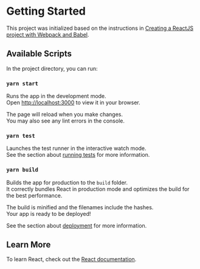 # Getting Started

This project was initialized based on the instructions in [Creating a ReactJS project with Webpack and Babel](https://fullstack.edu.vn/blog/phan-1-tao-du-an-reactjs-voi-webpack-va-babel.html).

## Available Scripts

In the project directory, you can run:

### `yarn start`

Runs the app in the development mode.\
Open [http://localhost:3000](http://localhost:3000) to view it in your browser.

The page will reload when you make changes.\
You may also see any lint errors in the console.

### `yarn test`

Launches the test runner in the interactive watch mode.\
See the section about [running tests](https://jestjs.io/docs/tutorial-react) for more information.

### `yarn build`

Builds the app for production to the `build` folder.\
It correctly bundles React in production mode and optimizes the build for the best performance.

The build is minified and the filenames include the hashes.\
Your app is ready to be deployed!

See the section about [deployment](https://vercel.com/guides/deploying-react-with-vercel) for more information.

## Learn More

To learn React, check out the [React documentation](https://react.dev/).
